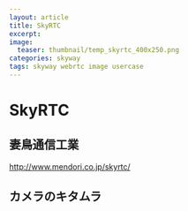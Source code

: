 ```yaml
---
layout: article
title: SkyRTC
excerpt: 
image:
  teaser: thumbnail/temp_skyrtc_400x250.png
categories: skyway
tags: skyway webrtc image usercase
---
```


# SkyRTC

## 妻鳥通信工業

http://www.mendori.co.jp/skyrtc/

## カメラのキタムラ